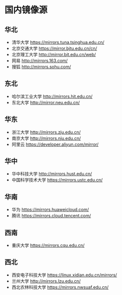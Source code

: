 # 国内镜像源
华北
--
- 清华大学 https://mirrors.tuna.tsinghua.edu.cn/
- 北京交通大学 https://mirror.bjtu.edu.cn/cn/
- 北京理工大学 http://mirror.bit.edu.cn/web/
- 网易 http://mirrors.163.com/
- 搜狐 http://mirrors.sohu.com/


东北
--
- 哈尔滨工业大学 http://mirrors.hit.edu.cn/
- 东北大学 http://mirror.neu.edu.cn/


华东
--
- 浙江大学 http://mirrors.zju.edu.cn/
- 南京大学 http://mirrors.nju.edu.cn/
- 阿里云 https://developer.aliyun.com/mirror/

华中
--
- 华中科技大学 http://mirrors.hust.edu.cn/
- 中国科学技术大学 https://mirrors.ustc.edu.cn/

华南
--
- 华为 https://mirrors.huaweicloud.com/
- 腾讯 https://mirrors.cloud.tencent.com/

西南
--
- 重庆大学 https://mirrors.cqu.edu.cn/

西北
--
- 西安电子科技大学 https://linux.xidian.edu.cn/mirrors/
- 兰州大学 http://mirrors.lzu.edu.cn/
- 西北农林科技大学 https://mirrors.nwsuaf.edu.cn/

